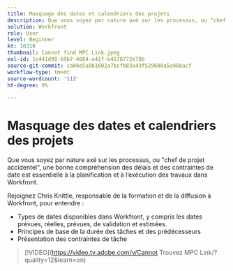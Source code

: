 ```yaml
---
title: Masquage des dates et calendriers des projets
description: Que vous soyez par nature axé sur les processus, ou "chef de projet accidentel", une bonne compréhension des délais et des contraintes de date est essentielle à la planification et à l’exécution des travaux dans Workfront.
solution: Workfront
role: User
level: Beginner
kt: 10310
thumbnail: Cannot find MPC Link.jpeg
exl-id: 1c441d90-69b7-4884-a41f-b4578772e78b
source-git-commit: ca06e5a8b1602a7bcfb83a43f529680a5a96bacf
workflow-type: tm+mt
source-wordcount: '113'
ht-degree: 0%

---
```


# Masquage des dates et calendriers des projets

Que vous soyez par nature axé sur les processus, ou &quot;chef de projet accidentel&quot;, une bonne compréhension des délais et des contraintes de date est essentielle à la planification et à l’exécution des travaux dans Workfront.

Rejoignez Chris Knittle, responsable de la formation et de la diffusion à Workfront, pour entendre :

* Types de dates disponibles dans Workfront, y compris les dates prévues, réelles, prévues, de validation et estimées.
* Principes de base de la durée des tâches et des prédécesseurs
* Présentation des contraintes de tâche

>[!VIDEO](https://video.tv.adobe.com/v/Cannot Trouvez MPC Link/?quality=12&amp;learn=on)
